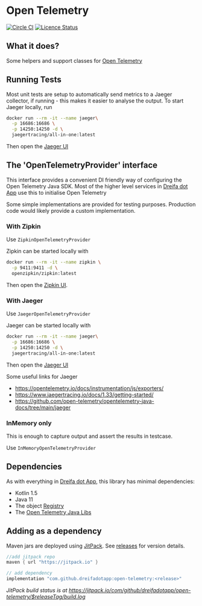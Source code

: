 # Open Telemetry

[![Circle CI](https://circleci.com/gh/dreifadotapp/open-telemetry.svg?style=shield)](https://circleci.com/gh/dreifadotapp/open-telemetry)
[![Licence Status](https://img.shields.io/github/license/dreifadotapp/open-telemetry)](https://github.com/dreifadotapp/open-telemetry/blob/master/licence.txt)

## What it does?

Some helpers and support classes for [Open Telemetry](https://opentelemetry.io/)

## Running Tests

Most unit tests are setup to automatically send metrics to a Jaeger
collector, if running - this makes it easier to analyse the output. To start Jaeger locally, run

```bash
docker run --rm -it --name jaeger\
  -p 16686:16686 \
  -p 14250:14250 -d \
  jaegertracing/all-in-one:latest
```

Then open the [Jaeger UI](http://localhost:16686/search)

## The 'OpenTelemetryProvider' interface

This interface provides a convenient DI friendly way of configuring the Open Telemetry Java SDK. Most of the higher
level services in [Dreifa dot App](https://dreifa.app) use this to initialise Open Telemetry

Some simple implementations are provided for testing purposes. Production code would likely
provide a custom implementation.

### With Zipkin

Use `ZipkinOpenTelemetryProvider`

Zipkin can be started locally with

```bash
docker run --rm -it --name zipkin \
  -p 9411:9411 -d \
  openzipkin/zipkin:latest
```

Then open the [Zipkin UI](http://localhost:9411/zipkin/).

### With Jaeger

Use `JaegerOpenTelemetryProvider`

Jaeger can be started locally with

```bash
docker run --rm -it --name jaeger\
  -p 16686:16686 \
  -p 14250:14250 -d \
  jaegertracing/all-in-one:latest
```

Then open the [Jaeger UI](http://localhost:16686/search)

Some useful links for Jaeger

* https://opentelemetry.io/docs/instrumentation/js/exporters/
* https://www.jaegertracing.io/docs/1.33/getting-started/
* https://github.com/open-telemetry/opentelemetry-java-docs/tree/main/jaeger

### InMemory only

This is enough to capture output and assert the results in testcase.

Use `InMemoryOpenTelemetryProvider`

## Dependencies

As with everything in [Dreifa dot App](https://dreifa.app), this library has minimal dependencies:

* Kotlin 1.5
* Java 11
* The object [Registry](https://github.com/dreifadotapp/registry#readme)
* The [Open Telemetry Java Libs](https://opentelemetry.io/docs/instrumentation/java/)

## Adding as a dependency

Maven jars are deployed using [JitPack](https://jitpack.io/).
See [releases](https://github.com/dreifadotapp/open-telemetry/releases) for version details.

```groovy
//add jitpack repo
maven { url "https://jitpack.io" }

// add dependency 
implementation "com.github.dreifadotapp:open-telemetry:<release>"
```

_JitPack build status is at https://jitpack.io/com/github/dreifadotapp/open-telemetry/$releaseTag/build.log_
